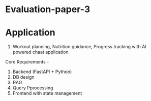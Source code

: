 # Evaluation-paper-3


# Application
1. Workout planning, Nutrition guidance, Progress tracking with AI powered chaat application

Core Requirements -

1. Backend (FastAPI + Python)
2. DB design
3. RAG
4. Query Pprocessing
5. Frontend with state management